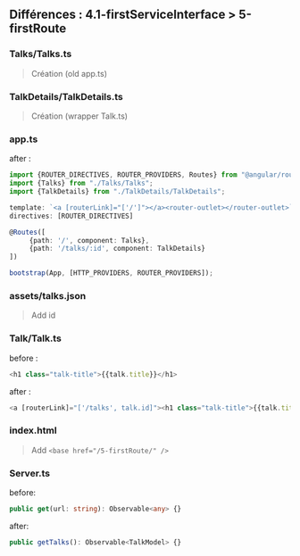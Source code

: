 ## Différences : 4.1-firstServiceInterface > 5-firstRoute

### Talks/Talks.ts

> Création (old app.ts)

### TalkDetails/TalkDetails.ts

> Création (wrapper Talk.ts)

### app.ts

after :

```typescript
import {ROUTER_DIRECTIVES, ROUTER_PROVIDERS, Routes} from "@angular/router";
import {Talks} from "./Talks/Talks";
import {TalkDetails} from "./TalkDetails/TalkDetails";

template: `<a [routerLink]="['/']"></a><router-outlet></router-outlet>`
directives: [ROUTER_DIRECTIVES]

@Routes([
     {path: '/', component: Talks},
     {path: '/talks/:id', component: TalkDetails}
])

bootstrap(App, [HTTP_PROVIDERS, ROUTER_PROVIDERS]);
```

### assets/talks.json

> Add id

### Talk/Talk.ts

before :

```typescript
<h1 class="talk-title">{{talk.title}}</h1>
```

after :

```typescript
<a [routerLink]="['/talks', talk.id]"><h1 class="talk-title">{{talk.title}}</h1></a>
```

### index.html

> Add `<base href="/5-firstRoute/" />`

### Server.ts

before:

```typescript
public get(url: string): Observable<any> {}
```

after:

```typescript
public getTalks(): Observable<TalkModel> {}
```